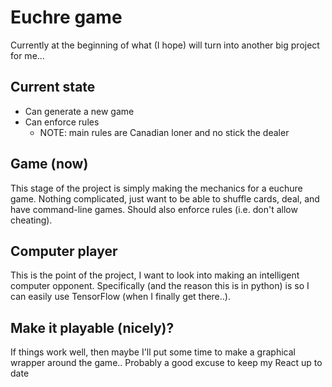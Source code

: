 # Euchre game

Currently at the beginning of what (I hope) will turn into another big project for me...

## Current state

* Can generate a new game
* Can enforce rules
  * NOTE: main rules are Canadian loner and no stick the dealer

## Game (now)

This stage of the project is simply making the mechanics for a euchure game.
Nothing complicated, just want to be able to shuffle cards, deal, and have command-line games.
Should also enforce rules  (i.e. don't allow cheating).

## Computer player

This is the point of the project, I want to look into making an intelligent computer opponent.
Specifically (and the reason this is in python) is so I can easily use TensorFlow (when I finally get there..).

## Make it playable (nicely)?

If things work well, then maybe I'll put some time to make a graphical wrapper around the game..
Probably a good excuse to keep my React up to date
